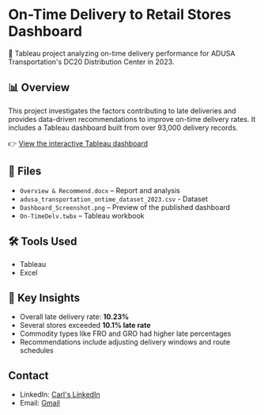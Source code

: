 # On-Time Delivery to Retail Stores Dashboard 

🚚 Tableau project analyzing on-time delivery performance for ADUSA Transportation's DC20 Distribution Center in 2023.

## 📊 Overview
This project investigates the factors contributing to late deliveries and provides data-driven recommendations to improve on-time delivery rates. It includes a Tableau dashboard built from over 93,000 delivery records.

👉 [View the interactive Tableau dashboard](https://public.tableau.com/shared/T4DQMD2ZQ)

## 📁 Files
- `Overview & Recommend.docx` – Report and analysis
- `adusa_transportation_ontime_dataset_2023.csv` - Dataset
- `Dashboard_Screenshot.png` – Preview of the published dashboard
- `On-TimeDelv.twbx` – Tableau workbook

## 🛠 Tools Used
- Tableau
- Excel

## 🧠 Key Insights
- Overall late delivery rate: **10.23%**
- Several stores exceeded **10.1% late rate**
- Commodity types like FRO and GRO had higher late percentages
- Recommendations include adjusting delivery windows and route schedules


## Contact
- LinkedIn: [Carl's LinkedIn](https://www.linkedin.com/in/carl-l-shaw)
- Email: [Gmail](mailto:carl.shaw42@gmail.com)
